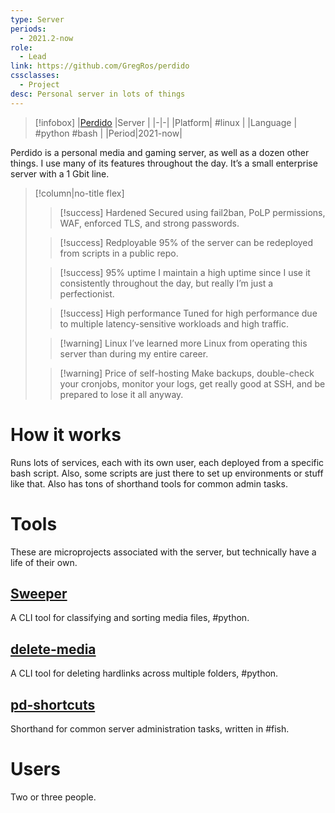 ```yaml
---
type: Server
periods:
  - 2021.2-now
role:
  - Lead
link: https://github.com/GregRos/perdido
cssclasses:
  - Project
desc: Personal server in lots of things
---
```

> [!infobox]
> |[Perdido](https://github.com/GregRos/perdido) |Server |
> |-|-|
> |Platform| #linux |
> |Language | #python #bash |
> |Period|2021-now|

Perdido is a personal media and gaming server, as well as a dozen other things. I use many of its features throughout the day. It’s a small enterprise server with a 1 Gbit line.
>[!column|no-title flex]
>> [!success] Hardened
>> Secured using fail2ban, PoLP permissions, WAF, enforced TLS, and strong passwords.
>
>> [!success] Redployable
>> 95% of the server can be redeployed from scripts in a public repo.
>
>> [!success] 95% uptime
>> I maintain a high uptime since I use it consistently throughout the day, but really I’m just a perfectionist.
>
>> [!success] High performance
>> Tuned for high performance due to multiple latency-sensitive workloads and high traffic.
>
>> [!warning] Linux
>> I’ve learned more Linux from operating this server than during my entire career.
>
>> [!warning] Price of self-hosting
>> Make backups, double-check your cronjobs, monitor your logs, get really good at SSH, and be prepared to lose it all anyway.
# How it works
Runs lots of services, each with its own user, each deployed from a specific bash script. Also, some scripts are just there to set up environments or stuff like that. Also has tons of shorthand tools for common admin tasks.

# Tools
These are microprojects associated with the server, but technically have a life of their own.

## [Sweeper](https://github.com/GregRos/sweeper)
A CLI tool for classifying and sorting media files, #python.

## [delete-media](https://github.com/GregRos/perdido/blob/master/delete-media/run.py)
A CLI tool for deleting hardlinks across multiple folders, #python.

## [pd-shortcuts](https://github.com/GregRos/perdido/blob/master/shell/pd-tools.fish)
Shorthand for common server administration tasks, written in #fish.

# Users
Two or three people.